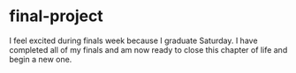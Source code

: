 # final-project

I feel excited during finals week because I graduate Saturday. I have completed all of my finals and am now ready to close this chapter of life and begin a new one. 
